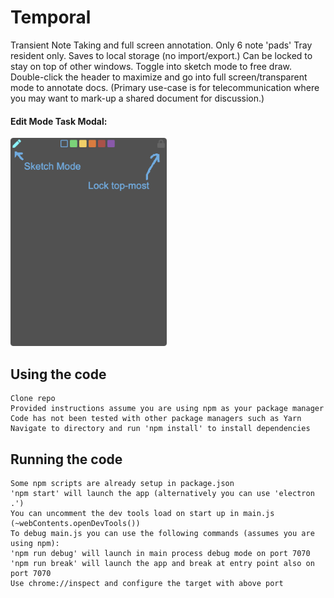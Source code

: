 # Temporal
 Transient Note Taking and full screen annotation.
 Only 6 note 'pads'
 Tray resident only.
 Saves to local storage (no import/export.)
 Can be locked to stay on top of other windows.
 Toggle into sketch mode to free draw.
 Double-click the header to maximize and go into full screen/transparent mode to annotate docs. (Primary use-case is for telecommunication where you may want to mark-up a shared document for discussion.)

#### Edit Mode Task Modal:
<img src="/screenshots/temporal_main.png" width="250"/>

## Using the code
    Clone repo
    Provided instructions assume you are using npm as your package manager
    Code has not been tested with other package managers such as Yarn
    Navigate to directory and run 'npm install' to install dependencies

## Running the code
    Some npm scripts are already setup in package.json
    'npm start' will launch the app (alternatively you can use 'electron .')
    You can uncomment the dev tools load on start up in main.js (~webContents.openDevTools())
    To debug main.js you can use the following commands (assumes you are using npm):
    'npm run debug' will launch in main process debug mode on port 7070
    'npm run break' will launch the app and break at entry point also on port 7070
    Use chrome://inspect and configure the target with above port